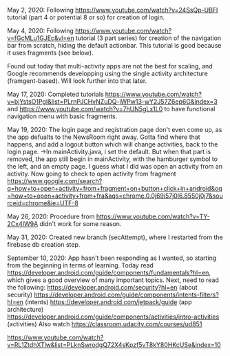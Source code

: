 May 2, 2020:
Following https://www.youtube.com/watch?v=24SsQp-UBFI tutorial (part 4 or potential 8 or so) for creation of login.

May 4, 2020:
Following https://www.youtube.com/watch?v=fGcMLu1GJEc&vl=en tutorial (3 part series) for creation of the navigation bar from scratch, 
hiding the default actionbar. This tutorial is good because it uses fragments (see below).

Found out today that multi-activity apps are not the best for scaling, and Google recommends developping using the single activity 
architecture (framgent-based). Will look further into that later.

May 17, 2020:
Completed tutorials https://www.youtube.com/watch?v=bjYstsO1PgI&list=PLrnPJCHvNZuDQ-jWPw13-wY2J57Z6ep6G&index=3
and https://www.youtube.com/watch?v=7hUN5gLx1L0 to have functional navigation menu with basic fragments.

May 19, 2020:
The login page and registration page don't even come up, as the app defualts to the NewsRoom right away. Gotta find
where that happens, and add a logout button which will change activities, back to the login page.
->In mainActivity.java, i set the default. But when that part is removed, the app still begin in mainActivity, with
the hamburger symbol to the left, and an empty page.
I guess what I did was open an activity from an activity. Now going to check to open activity from fragment
https://www.google.com/search?q=how+to+open+activity+from+fragment+on+button+click+in+android&oq=how+to+open+activity+from+fra&aqs=chrome.0.0j69i57j0l6.8550j0j7&sourceid=chrome&ie=UTF-8

May 26, 2020:
Procedure from https://www.youtube.com/watch?v=TY-2Cx4IW9A didn't work for some reason.


May 31, 2020:
Created new branch (secAttempt), where I restarted from the firebase db creation step.

September 10, 2020:
App hasn't been responding as I wanted, so starting from the beginning in terms of learning. Today read https://developer.android.com/guide/components/fundamentals?hl=en, which gives a good overview of many important topics. Next, need to read the following:
  https://developer.android.com/security?hl=en (about security)
  https://developer.android.com/guide/components/intents-filters?hl=en (intents)
  https://developer.android.com/jetpack/guide (app architecture)
  https://developer.android.com/guide/components/activities/intro-activities (activities)
Also watch https://classroom.udacity.com/courses/ud851 





https://www.youtube.com/watch?v=RL1ZtdhXTlw&list=PLknSwrodgQ72X4sKpzf5vT8kY80HKcUSe&index=10
